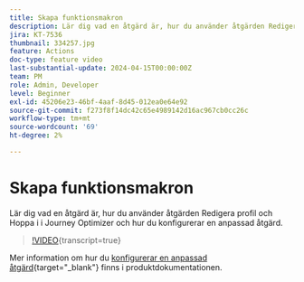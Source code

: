```yaml
---
title: Skapa funktionsmakron
description: Lär dig vad en åtgärd är, hur du använder åtgärden Redigera profil och Hoppa i i Journey Optimizer och hur du konfigurerar en anpassad åtgärd.
jira: KT-7536
thumbnail: 334257.jpg
feature: Actions
doc-type: feature video
last-substantial-update: 2024-04-15T00:00:00Z
team: PM
role: Admin, Developer
level: Beginner
exl-id: 45206e23-46bf-4aaf-8d45-012ea0e64e92
source-git-commit: f273f8f14dc42c65e4989142d16ac967cb0cc26c
workflow-type: tm+mt
source-wordcount: '69'
ht-degree: 2%

---
```


# Skapa funktionsmakron

Lär dig vad en åtgärd är, hur du använder åtgärden Redigera profil och Hoppa i i Journey Optimizer och hur du konfigurerar en anpassad åtgärd.

>[!VIDEO](https://video.tv.adobe.com/v/3428396?quality=12&learn=on){transcript=true}

Mer information om hur du [konfigurerar en anpassad åtgärd](https://experienceleague.adobe.com/en/docs/journey-optimizer/using/configuration/configure-journeys/action-journeys/about-custom-action-configuration){target="_blank"} finns i produktdokumentationen.
